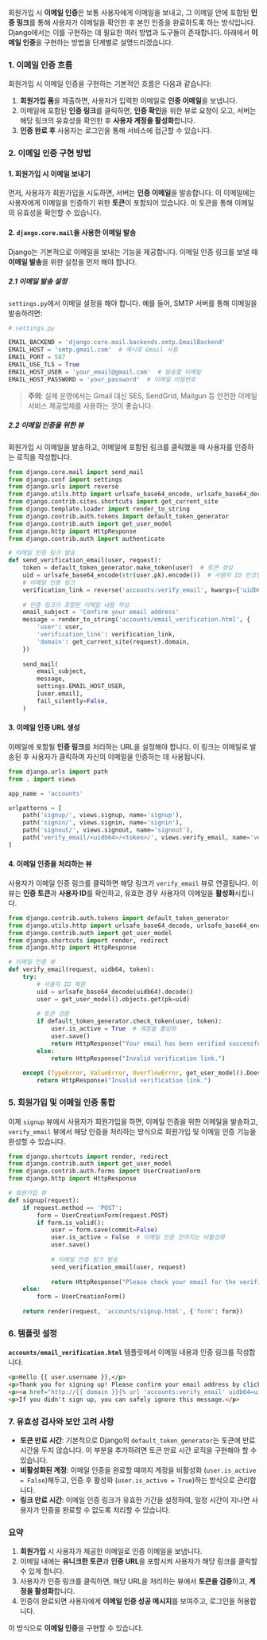 회원가입 시 **이메일 인증**은 보통 사용자에게 이메일을 보내고, 그 이메일 안에 포함된 **인증 링크**를 통해 사용자가 이메일을 확인한 후 본인 인증을 완료하도록 하는 방식입니다. Django에서는 이를 구현하는 데 필요한 여러 방법과 도구들이 존재합니다. 아래에서 **이메일 인증**을 구현하는 방법을 단계별로 설명드리겠습니다.

### 1. **이메일 인증 흐름**
회원가입 시 이메일 인증을 구현하는 기본적인 흐름은 다음과 같습니다:

1. **회원가입 폼**을 제출하면, 사용자가 입력한 이메일로 **인증 이메일**을 보냅니다.
2. 이메일에 포함된 **인증 링크**를 클릭하면, **인증 확인**을 위한 뷰로 요청이 오고, 서버는 해당 링크의 유효성을 확인한 후 **사용자 계정을 활성화**합니다.
3. **인증 완료 후** 사용자는 로그인을 통해 서비스에 접근할 수 있습니다.

### 2. **이메일 인증 구현 방법**

#### 1. **회원가입 시 이메일 보내기**

먼저, 사용자가 회원가입을 시도하면, 서버는 **인증 이메일**을 발송합니다. 이 이메일에는 사용자에게 이메일을 인증하기 위한 **토큰**이 포함되어 있습니다. 이 토큰을 통해 이메일의 유효성을 확인할 수 있습니다.

#### 2. **`django.core.mail`을 사용한 이메일 발송**

Django는 기본적으로 이메일을 보내는 기능을 제공합니다. 이메일 인증 링크를 보낼 때 **이메일 발송**을 위한 설정을 먼저 해야 합니다.

##### 2.1 **이메일 발송 설정**
`settings.py`에서 이메일 설정을 해야 합니다. 예를 들어, SMTP 서버를 통해 이메일을 발송하려면:

```python
# settings.py

EMAIL_BACKEND = 'django.core.mail.backends.smtp.EmailBackend'
EMAIL_HOST = 'smtp.gmail.com'  # 예시로 Gmail 사용
EMAIL_PORT = 587
EMAIL_USE_TLS = True
EMAIL_HOST_USER = 'your_email@gmail.com'  # 발송할 이메일
EMAIL_HOST_PASSWORD = 'your_password'  # 이메일 비밀번호
```

> **주의**: 실제 운영에서는 Gmail 대신 SES, SendGrid, Mailgun 등 안전한 이메일 서비스 제공업체를 사용하는 것이 좋습니다.

##### 2.2 **이메일 인증을 위한 뷰**
회원가입 시 이메일을 발송하고, 이메일에 포함된 링크를 클릭했을 때 사용자를 인증하는 로직을 작성합니다.

```python
from django.core.mail import send_mail
from django.conf import settings
from django.urls import reverse
from django.utils.http import urlsafe_base64_encode, urlsafe_base64_decode
from django.contrib.sites.shortcuts import get_current_site
from django.template.loader import render_to_string
from django.contrib.auth.tokens import default_token_generator
from django.contrib.auth import get_user_model
from django.http import HttpResponse
from django.contrib.auth import authenticate

# 이메일 인증 링크 발송
def send_verification_email(user, request):
    token = default_token_generator.make_token(user)  # 토큰 생성
    uid = urlsafe_base64_encode(str(user.pk).encode())  # 사용자 ID 인코딩
    # 이메일 인증 링크
    verification_link = reverse('accounts:verify_email', kwargs={'uidb64': uid, 'token': token})
    
    # 인증 링크가 포함된 이메일 내용 작성
    email_subject = 'Confirm your email address'
    message = render_to_string('accounts/email_verification.html', {
        'user': user,
        'verification_link': verification_link,
        'domain': get_current_site(request).domain,
    })
    
    send_mail(
        email_subject,
        message,
        settings.EMAIL_HOST_USER,
        [user.email],
        fail_silently=False,
    )
```

#### 3. **이메일 인증 URL 생성**

이메일에 포함될 **인증 링크**를 처리하는 URL을 설정해야 합니다. 이 링크는 이메일로 발송된 후 사용자가 클릭하여 자신의 이메일을 인증하는 데 사용됩니다.

```python
from django.urls import path
from . import views

app_name = 'accounts'

urlpatterns = [
    path('signup/', views.signup, name='signup'),
    path('signin/', views.signin, name='signin'),
    path('signout/', views.signout, name='signout'),
    path('verify_email/<uidb64>/<token>/', views.verify_email, name='verify_email'),  # 이메일 인증 링크
]
```

#### 4. **이메일 인증을 처리하는 뷰**

사용자가 이메일 인증 링크를 클릭하면 해당 링크가 `verify_email` 뷰로 연결됩니다. 이 뷰는 **인증 토큰**과 **사용자 ID**를 확인하고, 유효한 경우 사용자의 이메일을 **활성화**시킵니다.

```python
from django.contrib.auth.tokens import default_token_generator
from django.utils.http import urlsafe_base64_decode, urlsafe_base64_encode
from django.contrib.auth import get_user_model
from django.shortcuts import render, redirect
from django.http import HttpResponse

# 이메일 인증 뷰
def verify_email(request, uidb64, token):
    try:
        # 사용자 ID 복원
        uid = urlsafe_base64_decode(uidb64).decode()
        user = get_user_model().objects.get(pk=uid)
        
        # 토큰 검증
        if default_token_generator.check_token(user, token):
            user.is_active = True  # 계정을 활성화
            user.save()
            return HttpResponse("Your email has been verified successfully.")
        else:
            return HttpResponse("Invalid verification link.")
    
    except (TypeError, ValueError, OverflowError, get_user_model().DoesNotExist):
        return HttpResponse("Invalid verification link.")
```

### 5. **회원가입 및 이메일 인증 통합**

이제 `signup` 뷰에서 사용자가 회원가입을 하면, 이메일 인증을 위한 이메일을 발송하고, `verify_email` 뷰에서 해당 인증을 처리하는 방식으로 회원가입 및 이메일 인증 기능을 완성할 수 있습니다.

```python
from django.shortcuts import render, redirect
from django.contrib.auth import get_user_model
from django.contrib.auth.forms import UserCreationForm
from django.http import HttpResponse

# 회원가입 뷰
def signup(request):
    if request.method == 'POST':
        form = UserCreationForm(request.POST)
        if form.is_valid():
            user = form.save(commit=False)
            user.is_active = False  # 이메일 인증 전까지는 비활성화
            user.save()
            
            # 이메일 인증 링크 발송
            send_verification_email(user, request)
            
            return HttpResponse("Please check your email for the verification link.")
    else:
        form = UserCreationForm()
    
    return render(request, 'accounts/signup.html', {'form': form})
```

### 6. **템플릿 설정**

**`accounts/email_verification.html`** 템플릿에서 이메일 내용과 인증 링크를 작성합니다.

```html
<p>Hello {{ user.username }},</p>
<p>Thank you for signing up! Please confirm your email address by clicking the link below:</p>
<p><a href="http://{{ domain }}{% url 'accounts:verify_email' uidb64=uid token=token %}">Confirm your email</a></p>
<p>If you didn't sign up, you can safely ignore this message.</p>
```

### 7. **유효성 검사와 보안 고려 사항**

- **토큰 만료 시간**: 기본적으로 Django의 `default_token_generator`는 토큰에 만료 시간을 두지 않습니다. 이 부분을 추가하려면 토큰 만료 시간 로직을 구현해야 할 수 있습니다.
- **비활성화된 계정**: 이메일 인증을 완료할 때까지 계정을 비활성화 (`user.is_active = False`)해두고, 인증 후 활성화 (`user.is_active = True`)하는 방식으로 관리합니다.
- **링크 만료 시간**: 이메일 인증 링크가 유효한 기간을 설정하여, 일정 시간이 지나면 사용자가 인증을 완료할 수 없도록 처리할 수 있습니다.

### 요약

1. **회원가입** 시 사용자가 제공한 이메일로 인증 이메일을 보냅니다.
2. 이메일 내에는 **유니크한 토큰**과 **인증 URL**을 포함시켜 사용자가 해당 링크를 클릭할 수 있게 합니다.
3. 사용자가 인증 링크를 클릭하면, 해당 URL을 처리하는 뷰에서 **토큰을 검증**하고, **계정을 활성화**합니다.
4. 인증이 완료되면 사용자에게 **이메일 인증 성공 메시지**를 보여주고, 로그인을 허용합니다.

이 방식으로 **이메일 인증**을 구현할 수 있습니다.